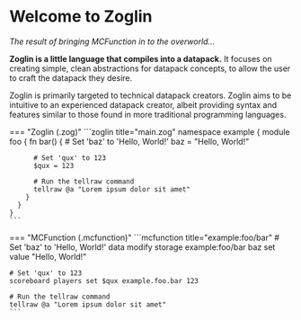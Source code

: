 # Welcome to Zoglin
*The result of bringing MCFunction in to the overworld...*

**Zoglin is a little language that compiles into a datapack.**
It focuses on creating simple, clean abstractions for datapack concepts,
to allow the user to craft the datapack they desire.

Zoglin is primarily targeted to technical datapack creators. Zoglin aims to be
intuitive to an experienced datapack creator, albeit providing syntax and
features similar to those found in more traditional programming languages.

=== "Zoglin (.zog)"
    ```zoglin title="main.zog"
    namespace example {
      module foo {
        fn bar() {
          # Set 'baz' to 'Hello, World!'
          baz = "Hello, World!"

          # Set 'qux' to 123
          $qux = 123

          # Run the tellraw command
          tellraw @a "Lorem ipsum dolor sit amet"
        }
      }
    }
    ```

=== "MCFunction (.mcfunction)"
    ```mcfunction title="example:foo/bar"
    # Set 'baz' to 'Hello, World!'
    data modify storage example:foo/bar baz set value "Hello, World!"

    # Set 'qux' to 123
    scoreboard players set $qux example.foo.bar 123

    # Run the tellraw command
    tellraw @a "Lorem ipsum dolor sit amet"
    ```